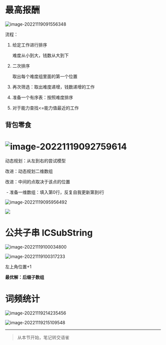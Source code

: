 # 最高报酬

![image-20221119091556348](https://nq-bucket.oss-cn-shanghai.aliyuncs.com/note_img/image-20221119091556348.png)

流程：

1. 给定工作进行排序

   难度从小到大，钱数从大到下

2. 二次排序

   取出每个难度组里面的第一个位置

3. 再次筛选：取出难度递增，钱数递增的工作

4. 准备一个有序表：按照难度排序

5. 对于能力查找<=能力值最近的工作

## 背包零食



# ![image-20221119092759614](https://nq-bucket.oss-cn-shanghai.aliyuncs.com/note_img/image-20221119092759614.png)

动态规划：从左到右的尝试模型

改进：动态规划二维数组

改进：中间的点取决于该点的位置

​	- 准备一维数组：填入第0行，反复自我更新第到i行

![image-20221119095956492](https://nq-bucket.oss-cn-shanghai.aliyuncs.com/note_img/image-20221119095956492.png)

![](https://nq-bucket.oss-cn-shanghai.aliyuncs.com/note_img/image-20221119095956492.png)

# 公共子串 lCSubString

![image-20221119100034800](https://nq-bucket.oss-cn-shanghai.aliyuncs.com/note_img/image-20221119100034800.png)

![image-20221119100317233](https://nq-bucket.oss-cn-shanghai.aliyuncs.com/note_img/image-20221119100317233.png)

左上角位置+1

**最优解：后缀子数组**

# 词频统计

![image-20221119214235456](https://nq-bucket.oss-cn-shanghai.aliyuncs.com/note_img/image-20221119214235456.png)

![image-20221119215109548](https://nq-bucket.oss-cn-shanghai.aliyuncs.com/note_img/image-20221119215109548.png)

---

> 从本节开始，笔记转交语雀

